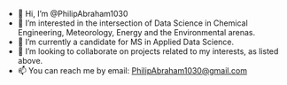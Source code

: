 - 👋 Hi, I’m @PhilipAbraham1030
- 👀 I’m interested in the intersection of Data Science in Chemical Engineering, Meteorology, Energy and the Environmental arenas.
- 🌱 I’m currently a candidate for MS in Applied Data Science.
- 💞️ I’m looking to collaborate on projects related to my interests, as listed above.
- 📫 You can reach me by email: PhilipAbraham1030@gmail.com

<!---
PhilipAbraham1030/PhilipAbraham1030 is a ✨ special ✨ repository because its `README.md` (this file) appears on your GitHub profile.
You can click the Preview link to take a look at your changes.
--->
